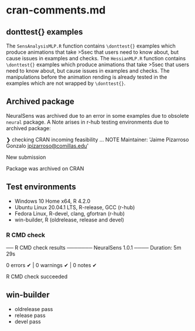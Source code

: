 # cran-comments.md

## donttest{} examples

The `SensAnalysisMLP.R` function contains `\donttest{}` examples which produce animations that take >5sec that users need to know about, but cause issues in examples and checks. The `HessianMLP.R` function contains `\donttest{}` examples which produce animations that take >5sec that users need to know about, but cause issues in examples and checks. 
The manipulations before the animation rending is already tested in the examples which are not wrapped by `\donttest{}`.

## Archived package
NeuralSens was archived due to an error in some examples due to obsolete `neural` package. 
A Note arises in r-hub testing environments due to archived package:

❯ checking CRAN incoming feasibility ... NOTE
  Maintainer: 'Jaime Pizarroso Gonzalo <jpizarroso@comillas.edu>'
  
  New submission
  
  Package was archived on CRAN

## Test environments
* Windows 10 Home x64, R 4.2.0
* Ubuntu Linux 20.04.1 LTS, R-release, GCC (r-hub)
* Fedora Linux, R-devel, clang, gfortran (r-hub)
* win-builder, R (oldrelease, release and devel)

### R CMD check
── R CMD check results ─────── NeuralSens 1.0.1 ────
Duration: 5m 29s

0 errors ✔ | 0 warnings ✔ | 0 notes ✔

R CMD check succeeded

## win-builder
- oldrelease pass
- release pass
- devel pass


